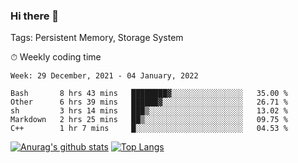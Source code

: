 ### Hi there 👋

Tags: Persistent Memory, Storage System

<!--

[![Anurag's github stats](https://github-readme-stats.vercel.app/api?username=wwyf)](https://github.com/anuraghazra/github-readme-stats)

[![Anurag's github stats](https://github-readme-stats.vercel.app/api?username=wwyf&count_private=true)](https://github.com/anuraghazra/github-readme-stats)


[![Top Langs](https://github-readme-stats.vercel.app/api/top-langs/?username=wwyf&count_private=true&&hide=jupyter%20notebook,html)](https://github.com/anuraghazra/github-readme-stats)



-->


⏱ Weekly coding time

<!--START_SECTION:waka-->
```text
Week: 29 December, 2021 - 04 January, 2022

Bash       8 hrs 43 mins   ████████▓░░░░░░░░░░░░░░░░   35.00 % 
Other      6 hrs 39 mins   ██████▓░░░░░░░░░░░░░░░░░░   26.71 % 
sh         3 hrs 14 mins   ███▒░░░░░░░░░░░░░░░░░░░░░   13.02 % 
Markdown   2 hrs 25 mins   ██▒░░░░░░░░░░░░░░░░░░░░░░   09.75 % 
C++        1 hr 7 mins     █░░░░░░░░░░░░░░░░░░░░░░░░   04.53 % 
```
<!--END_SECTION:waka-->



[![Anurag's github stats](https://github-readme-stats.vercel.app/api?username=wwyf&count_private=true&show_icons=true&hide_border=true)](https://github.com/anuraghazra/github-readme-stats) [![Top Langs](https://github-readme-stats.vercel.app/api/top-langs/?username=wwyf&count_private=true&hide=jupyter%20notebook,html,OpenEdge%20ABL&langs_count=10&layout=compact&hide_border=true)](https://github.com/anuraghazra/github-readme-stats)

<!--

[![willianrod's wakatime stats](https://github-readme-stats.vercel.app/api/wakatime?username=wwyf)](https://github.com/anuraghazra/github-readme-stats)


-->
